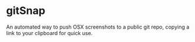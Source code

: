 # gitSnap
An automated way to push OSX screenshots to a public git repo, copying a link to your clipboard for quick use.
